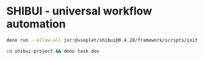 # SHIBUI - universal workflow automation

```sh
deno run --allow-all jsr:@vseplet/shibui@0.4.28/framework/scripts/init
```

```sh
cd shibui-project && deno task dev
```
